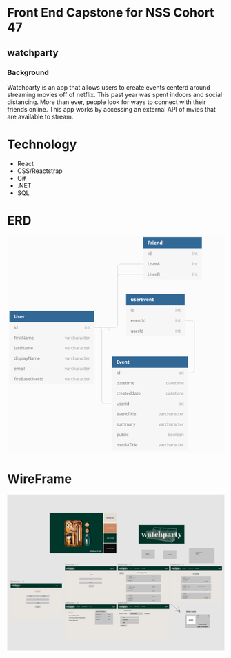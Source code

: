 # Front End Capstone for NSS Cohort 47
## watchparty
### Background
Watchparty is an app that allows users to create events centerd around streaming movies off of netflix. This past year was spent indoors and social distancing. More than ever, people look for ways to connect with their friends online. This app works by accessing an external API of mvies that are available to stream. 

# Technology
- React
- CSS/Reactstrap
- C#
- .NET
- SQL

# ERD
![image](https://github.com/srcrank/watchparty/blob/src-datatesting/ERD.png)

# WireFrame
![image](https://github.com/srcrank/watchparty/blob/src-datatesting/wireframe.png)
